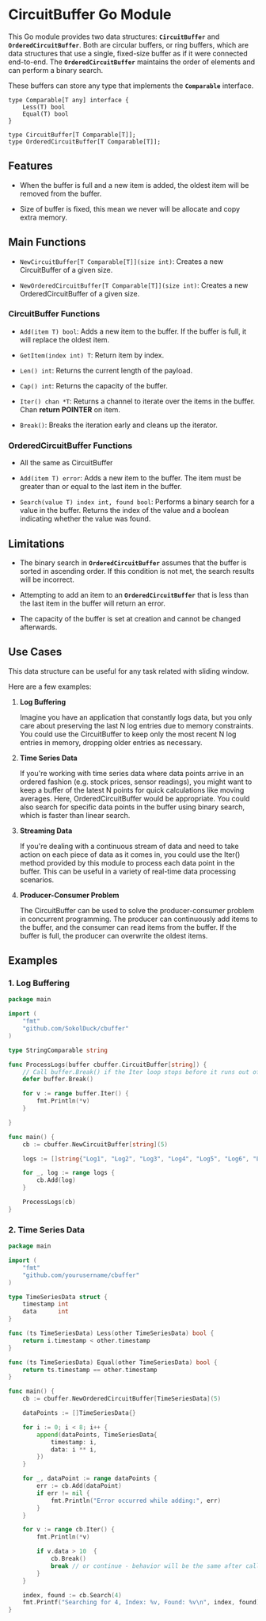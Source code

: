 # CircuitBuffer Go Module

This Go module provides two data structures: **`CircuitBuffer`** and **`OrderedCircuitBuffer`**. Both are circular buffers, or ring buffers, which are data structures that use a single, fixed-size buffer as if it were connected end-to-end. The **`OrderedCircuitBuffer`** maintains the order of elements and can perform a binary search.

These buffers can store any type that implements the **`Comparable`** interface.

```golang
type Comparable[T any] interface {
	Less(T) bool
	Equal(T) bool
}

type CircuitBuffer[T Comparable[T]];
type OrderedCircuitBuffer[T Comparable[T]];
```

## Features
- When the buffer is full and a new item is added, the oldest item will be removed from the buffer.

- Size of buffer is fixed, this mean we never will be allocate and copy extra memory.

## Main Functions

- `NewCircuitBuffer[T Comparable[T]](size int)`: Creates a new CircuitBuffer of a given size.

- `NewOrderedCircuitBuffer[T Comparable[T]](size int)`: Creates a new OrderedCircuitBuffer of a given size.

### CircuitBuffer Functions 
- `Add(item T) bool`: Adds a new item to the buffer. If the buffer is full, it will replace the oldest item.

- `GetItem(index int) T`: Return item by index.

- `Len() int`: Returns the current length of the payload.

- `Cap() int`: Returns the capacity of the buffer.

- `Iter() chan *T`: Returns a channel to iterate over the items in the buffer. Chan **return POINTER** on item.

- `Break()`: Breaks the iteration early and cleans up the iterator.

### OrderedCircuitBuffer Functions
- All the same as CircuitBuffer

- `Add(item T) error`: Adds a new item to the buffer. The item must be greater than or equal to the last item in the buffer.

- `Search(value T) index int, found bool`: Performs a binary search for a value in the buffer. Returns the index of the value and a boolean indicating whether the value was found.

## Limitations

- The binary search in **`OrderedCircuitBuffer`** assumes that the buffer is sorted in ascending order. If this condition is not met, the search results will be incorrect.

- Attempting to add an item to an **`OrderedCircuitBuffer`** that is less than the last item in the buffer will return an error.

- The capacity of the buffer is set at creation and cannot be changed afterwards.


## Use Cases
This data structure can be useful for any task related with sliding window.

Here are a few examples:

1. **Log Buffering**

	Imagine you have an application that constantly logs data, but you only care about preserving the last N log entries due to memory constraints. You could use the CircuitBuffer to keep only the most recent N log entries in memory, dropping older entries as necessary.

2. **Time Series Data**

	If you're working with time series data where data points arrive in an ordered fashion (e.g. stock prices, sensor readings), you might want to keep a buffer of the latest N points for quick calculations like moving averages. Here, OrderedCircuitBuffer would be appropriate. You could also search for specific data points in the buffer using binary search, which is faster than linear search.

3. **Streaming Data**

	If you're dealing with a continuous stream of data and need to take action on each piece of data as it comes in, you could use the Iter() method provided by this module to process each data point in the buffer. This can be useful in a variety of real-time data processing scenarios.

4. **Producer-Consumer Problem**

	The CircuitBuffer can be used to solve the producer-consumer problem in concurrent programming. The producer can continuously add items to the buffer, and the consumer can read items from the buffer. If the buffer is full, the producer can overwrite the oldest items.


## Examples
### 1. Log Buffering

```go
package main

import (
	"fmt"
	"github.com/SokolDuck/cbuffer"
)

type StringComparable string

func ProcessLogs(buffer cbuffer.CircuitBuffer[string]) {
	// Call buffer.Break() if the Iter loop stops before it runs out of data. Or call it with "deffer" to make sure you don't spawn dead goroutines.
	defer buffer.Break()

	for v := range buffer.Iter() {
		fmt.Println(*v)
	}

}

func main() {
	cb := cbuffer.NewCircuitBuffer[string](5)

	logs := []string{"Log1", "Log2", "Log3", "Log4", "Log5", "Log6", "Log7"}

	for _, log := range logs {
		cb.Add(log)
	}

	ProcessLogs(cb)
}
```

### 2. Time Series Data

```go
package main

import (
	"fmt"
	"github.com/yourusername/cbuffer"
)

type TimeSeriesData struct {
	timestamp int
	data	  int
}

func (ts TimeSeriesData) Less(other TimeSeriesData) bool {
	return i.timestamp < other.timestamp
}

func (ts TimeSeriesData) Equal(other TimeSeriesData) bool {
	return ts.timestamp == other.timestamp
}

func main() {
	cb := cbuffer.NewOrderedCircuitBuffer[TimeSeriesData](5)

	dataPoints := []TimeSeriesData{}

	for i := 0; i < 8; i++ {
		append(dataPoints, TimeSeriesData{
			timestamp: i,
			data: i ** i,
		})
	}

	for _, dataPoint := range dataPoints {
		err := cb.Add(dataPoint)
		if err != nil {
			fmt.Println("Error occurred while adding:", err)
		}
	}

	for v := range cb.Iter() {
		fmt.Println(*v)

		if v.data > 10  {
			cb.Break()
			break // or continue - behavior will be the same after calling cb.Break()
		}
	}

	index, found := cb.Search(4)
	fmt.Printf("Searching for 4, Index: %v, Found: %v\n", index, found)
}
```
